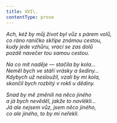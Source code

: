 ```yaml
---
title: XVI\.
contentType: prose
---
```


<section>

_Ach, kéž by můj život byl vůz s párem volů,  
co ráno raníčko skřípe známou cestou,  
kudy jede vzhůru, vrací se zas dolů  
pozdě navečer tou samou cestou._

</section>

<section>

_Na co mít naděje — stačila by kola…  
Neměl bych ve stáří vrásky a šediny…  
Kdybych už nesloužil, vzali by mi kola,  
skončil bych rozbitý v rokli u dědiny._

</section>

<section>

_Snad by mě změnili na něco jiného  
a já bych nevěděl, jakže to navlékli…  
Já ale nejsem vůz, jsem něco jiného,  
co ale jiného, to by mi neřekli._

</section>

